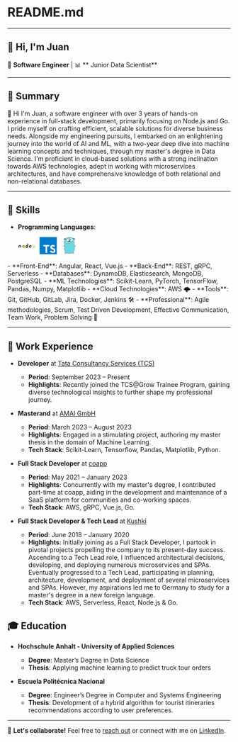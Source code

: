 # README.md

---

## 👋 Hi, I'm Juan

🔧 **Software Engineer** | 📊 ** Junior Data Scientist**

---

## 🌟 Summary

👋 Hi I'm Juan, a software engineer with over 3 years of hands-on experience in full-stack development, primarily focusing on Node.js and Go. I pride myself on crafting efficient, scalable solutions for diverse business needs. Alongside my engineering pursuits, I embarked on an enlightening journey into the world of AI and ML, with a two-year deep dive into machine learning concepts and techniques, through my master's degree in Data Science. I'm proficient in cloud-based solutions with a strong inclination towards AWS technologies, adept in working with microservices architectures, and have comprehensive knowledge of both relational and non-relational databases.

---

## 🔧 Skills
- **Programming Languages**: <p>
<img src="https://github.com/devicons/devicon/blob/master/icons/nodejs/nodejs-original-wordmark.svg" title="Node.js" alt="Node.js" width="40" height="40"/>&nbsp;
<img src="https://github.com/devicons/devicon/blob/master/icons/typescript/typescript-original.svg" title="Typescript" alt="Typescript" width="40" height="40"/>&nbsp;
<img src="https://github.com/devicons/devicon/blob/master/icons/go/go-original.svg" title="Go" alt="Go" width="40" height="40"/>&nbsp;
</p>
- **Front-End**: Angular, React, Vue.js
- **Back-End**: REST, gRPC, Serverless
- **Databases**: DynamoDB, Elasticsearch, MongoDB, PostgreSQL
- **ML Technologies**: Scikit-Learn, PyTorch, TensorFlow, Pandas, Numpy, Matplotlib
- **Cloud Technologies**: AWS 🌩
- **Tools**: Git, GitHub, GitLab, Jira, Docker, Jenkins 🛠
- **Professional**: Agile methodologies, Scrum, Test Driven Development, Effective Communication, Team Work, Problem Solving 🤝

---

## 💼 Work Experience

- **Developer** at [Tata Consultancy Services (TCS)](https://www.tcs.com/)
  - **Period**: September 2023 – Present
  - **Highlights**: Recently joined the TCS@Grow Trainee Program, gaining diverse technological insights to further shape my professional journey.

- **Masterand** at [AMAI GmbH](https://www.am.ai/)
  - **Period**: March 2023 – August 2023
  - **Highlights**: Engaged in a stimulating project, authoring my master thesis in the domain of Machine Learning.
  - **Tech Stack**: Scikit-Learn, Tensorflow, Pandas, Matplotlib, Python.

- **Full Stack Developer** at [coapp](https://coapp.io/)
  - **Period**: May 2021 – January 2023
  - **Highlights**: Concurrently with my master's degree, I contributed part-time at coapp, aiding in the development and maintenance of a SaaS platform for communities and co-working spaces.
  - **Tech Stack**: AWS, gRPC, Vue.js, Go.

- **Full Stack Developer & Tech Lead** at [Kushki](https://www.kushkipagos.com/)
  - **Period**: June 2018 – January 2020
  - **Highlights**: Initially joining as a Full Stack Developer, I partook in pivotal projects propelling the company to its present-day success. Ascending to a Tech Lead role, I influenced architectural decisions, developing, and deploying numerous microservices and SPAs. Eventually progressed to a Tech Lead, participating in planning, architecture, development, and deployment of several microservices and SPAs. However, my aspirations led me to Germany to study for a master's degree in a new foreign language.
   - **Tech Stack**: AWS, Serverless, React, Node.js & Go.
## 🎓 Education
- **Hochschule Anhalt - University of Applied Sciences**
   - **Degree**: Master’s Degree in Data Science
   - **Thesis**: Applying machine learning to predict truck tour orders
   
- **Escuela Politécnica Nacional**
   - **Degree**: Engineer’s Degree in Computer and Systems Engineering
   - **Thesis**: Development of a hybrid algorithm for tourist itineraries recommendations according to user preferences.

---

💼 **Let's collaborate!** Feel free to [reach out](mailto:juanque@outlook.com) or connect with me on [LinkedIn](https://www.linkedin.com/in/juan-erazo-973260201/).

